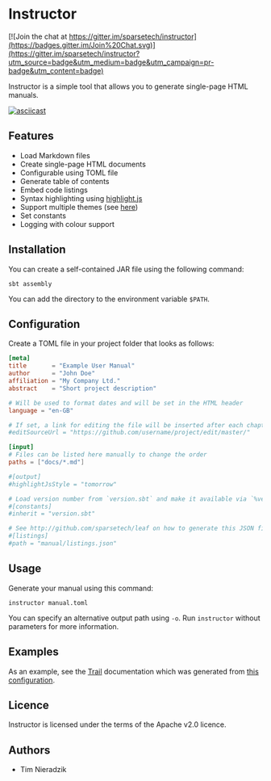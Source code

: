 # Instructor
[![Join the chat at https://gitter.im/sparsetech/instructor](https://badges.gitter.im/Join%20Chat.svg)](https://gitter.im/sparsetech/instructor?utm_source=badge&utm_medium=badge&utm_campaign=pr-badge&utm_content=badge)

Instructor is a simple tool that allows you to generate single-page HTML manuals.

[![asciicast](https://asciinema.org/a/0urh4T5dDimpFF6gA7EbdjiSw.png)](https://asciinema.org/a/0urh4T5dDimpFF6gA7EbdjiSw)

## Features
* Load Markdown files
* Create single-page HTML documents
* Configurable using TOML file
* Generate table of contents
* Embed code listings
* Syntax highlighting using [highlight.js](https://highlightjs.org/)
* Support multiple themes (see [here](assets/templates))
* Set constants
* Logging with colour support

## Installation
You can create a self-contained JAR file using the following command:

```shell
sbt assembly
```

You can add the directory to the environment variable `$PATH`.

## Configuration
Create a TOML file in your project folder that looks as follows:

```toml
[meta]
title       = "Example User Manual"
author      = "John Doe"
affiliation = "My Company Ltd."
abstract    = "Short project description"

# Will be used to format dates and will be set in the HTML header
language = "en-GB"

# If set, a link for editing the file will be inserted after each chapter
#editSourceUrl = "https://github.com/username/project/edit/master/"

[input]
# Files can be listed here manually to change the order
paths = ["docs/*.md"]

#[output]
#highlightJsStyle = "tomorrow"

# Load version number from `version.sbt` and make it available via `%version%`
#[constants]
#inherit = "version.sbt"

# See http://github.com/sparsetech/leaf on how to generate this JSON file
#[listings]
#path = "manual/listings.json"
```

## Usage
Generate your manual using this command:

```shell
instructor manual.toml
```

You can specify an alternative output path using `-o`. Run `instructor` without parameters for more information.

## Examples
As an example, see the [Trail](http://sparse.tech/docs/trail.html) documentation which was generated from [this configuration](https://github.com/sparsetech/trail/blob/master/manual.toml).

## Licence
Instructor is licensed under the terms of the Apache v2.0 licence.

## Authors
* Tim Nieradzik
